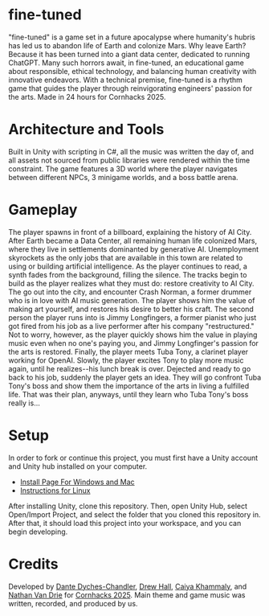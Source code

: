 # fine-tuned
"fine-tuned" is a game set in a future apocalypse where humanity's hubris has led us to abandon life of Earth and colonize Mars. Why leave Earth? Because it has been turned into a giant data center, dedicated to running ChatGPT. Many such horrors await, in fine-tuned, an educational game about responsible, ethical technology, and balancing human creativity with innovative endeavors. With a technical premise, fine-tuned is a rhythm game that guides the player through reinvigorating engineers' passion for the arts. Made in 24 hours for Cornhacks 2025.

# Architecture and Tools
Built in Unity with scripting in C#, all the music was written the day of, and all assets not sourced from public libraries were rendered within the time constraint. The game features a 3D world where the player navigates between different NPCs, 3 minigame worlds, and a boss battle arena. 

# Gameplay
The player spawns in front of a billboard, explaining the history of AI City. After Earth became a Data Center, all remaining human life colonized Mars, where they live in settlements dominanted by generative AI. Unemployment skyrockets as the only jobs that are available in this town are related to using or building artificial intelligence. As the player continues to read, a synth fades from the background, filling the silence. The tracks begin to build as the player realizes what they must do: restore creativity to AI City. The go out into the city, and encounter Crash Norman, a former drummer who is in love with AI music generation. The player shows him the value of making art yourself, and restores his desire to better his craft. The second person the player runs into is Jimmy Longfingers, a former pianist who just got fired from his job as a live performer after his company "restructured." Not to worry, however, as the player quickly shows him the value in playing music even when no one's paying you, and Jimmy Longfinger's passion for the arts is restored. Finally, the player meets Tuba Tony, a clarinet player working for OpenAI. Slowly, the player excites Tony to play more music again, until he realizes--his lunch break is over. Dejected and ready to go back to his job, suddenly the player gets an idea. They will go confront Tuba Tony's boss and show them the importance of the arts in living a fulfilled life. That was their plan, anyways, until they learn who Tuba Tony's boss really is...

# Setup
In order to fork or continue this project, you must first have a Unity account and Unity hub installed on your computer. 
- [Install Page For Windows and Mac](https://unity.com/download)
- [Instructions for Linux](https://docs.unity3d.com/hub/manual/InstallHub.html#install-hub-linux)

After installing Unity, clone this repository. Then, open Unity Hub, select Open/Import Project, and select the folder that you cloned this repository in. After that, it should load this project into your workspace, and you can begin developing. 

# Credits
Developed by [Dante Dyches-Chandler](linkedin.com/in/dante-dc), [Drew Hall](https://www.linkedin.com/in/athall2026/), [Caiya Khammaly](https://www.linkedin.com/in/caiya-khammaly/), and [Nathan Van Drie](https://www.linkedin.com/in/nathan-van-drie/) for [Cornhacks 2025](https://unlcornhacks.com/#/home). Main theme and game music was written, recorded, and produced by us. 
